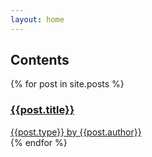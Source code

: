 ```yaml
---
layout: home
---
```

<article class="index-list">
	<h2 class="contents">Contents</h2>
	{% for post in site.posts %}
	<a href="{{post.url}}">
		<section class="card">
				<h3>{{post.title}}</h3>
		<span class="article-type">{{post.type}}</span> by <span>{{post.author}}</span>
		</section>
	</a>
	{% endfor %}  
</article>